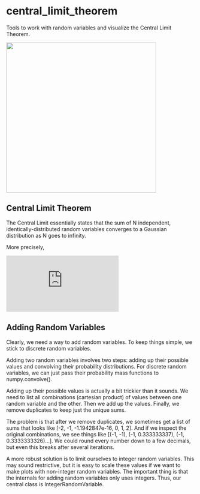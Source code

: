 # central_limit_theorem

Tools to work with random variables and visualize the Central Limit Theorem. 

<img src="https://i.ibb.co/gyqFB9n/clt-unscaled.gif" width=400>

## Central Limit Theorem
The Central Limit essentially states that the sum of N independent, identically-distributed random variables converges to a Gaussian distribution as N goes to infinity. 

More precisely, 

![equation](https://latex.codecogs.com/gif.latex?%5Clim_%7Bn%5Crightarrow%20%5Cinfty%7D%20%5Cfrac%7BX_1%20&plus;%20X_2%20&plus;%20...%20&plus;%20X_n%20-%20n%5Cmu%7D%7B%5Csqrt%7Bn%7D%7D%20%3D%20%5Cmathcal%7BN%7D%280%2C%20%5Csigma%5E2%29)

## Adding Random Variables
Clearly, we need a way to add random variables. To keep things simple, we stick to discrete random variables. 

Adding two random variables involves two steps: adding up their possible values and convolving their probability distributions. For discrete random variables, we can just pass their probability mass functions to numpy.convolve().

Adding up their possible values is actually a bit trickier than it sounds. We need to list all combinations (cartesian product) of values between one random variable and the other. Then we add up the values. Finally, we remove duplicates to keep just the unique sums. 

The problem is that after we remove duplicates, we sometimes get a list of sums that looks like [-2, -1, -1.1942847e-16, 0, 1, 2]. And if we inspect the original combinations, we see things like [(-1, -1), (-1, 0.333333337), (-1, 0.3333333326)...]. We could round every number down to a few decimals, but even this breaks after several iterations. 

A more robust solution is to limit ourselves to integer random variables. This may sound restrictive, but it is easy to scale these values if we want to make plots with non-integer random variables. The important thing is that the internals for adding random variables only uses integers. Thus, our central class is IntegerRandomVariable. 
